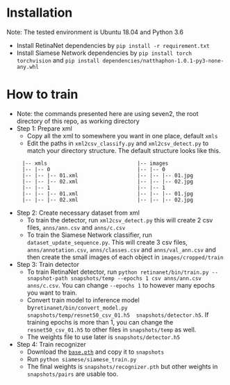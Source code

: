 # Installation
Note: The tested environment is Ubuntu 18.04 and Python 3.6
* Install RetinaNet dependencies by `pip install -r requirement.txt`
* Install Siamese Network dependencies by `pip install torch torchvision` and `pip install dependencies/natthaphon-1.0.1-py3-none-any.whl`

# How to train
* Note: the commands presented here are using seven2, the root directory of this repo,  as working directory
* Step 1: Prepare xml
  * Copy all the xml to somewhere you want in one place, default `xmls`
  * Edit the paths in `xml2csv_classify.py` and `xml2csv_detect.py` to match your directory structure. The default structure looks like this.
```
     |-- xmls                             |-- images
     |-- |-- 0                            |-- |-- 0
     |-- |-- |-- 01.xml                   |-- |-- |-- 01.jpg
     |-- |-- |-- 02.xml                   |-- |-- |-- 02.jpg
     |-- |-- 1                            |-- |-- 1
     |-- |-- |-- 01.xml                   |-- |-- |-- 01.jpg
     |-- |-- |-- 02.xml                   |-- |-- |-- 02.jpg
```
* Step 2: Create necessary dataset from xml
  * To train the detector, run `xml2csv_detect.py` this will create 2 csv files, `anns/ann.csv` and `anns/c.csv`
  * To train the Siamese Network classifier, run `dataset_update_sequence.py`. This will create 3 csv files, `anns/annotation.csv`, `anns/classes.csv` and `anns/val_ann.csv` and then create the small images of each object in `images/cropped/train`
* Step 3: Train detector
  * To train RetinaNet detector, run `python retinanet/bin/train.py --snapshot-path snapshots/temp --epochs 1 csv anns/ann.csv anns/c.csv`. You can change `--epochs 1` to however many epochs you want to train.
  * Convert train model to inference model by`retinanet/bin/convert_model.py snapshots/temp/resnet50_csv_01.h5  snapshots/detector.h5`. If training epochs is more than 1, you can change the `resnet50_csv_01.h5` to other files in `snapshots/temp` as well.
  * The weights file to use later is `snapshots/detector.h5`
* Step 4: Train recognizer
   * Download the [`base.pth`](https://drive.google.com/open?id=1k64kFbubZl_xZoX0XgK2qIzaw4C71qJh) and copy it to `snapshots`
   * Run `python siamese/siamese_train.py`
   * The final weights is `snapshots/recognizer.pth` but other weights in `snapshots/pairs` are usable too.